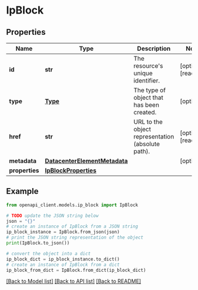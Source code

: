 # IpBlock


## Properties

Name | Type | Description | Notes
------------ | ------------- | ------------- | -------------
**id** | **str** | The resource&#39;s unique identifier. | [optional] [readonly] 
**type** | [**Type**](Type.md) | The type of object that has been created. | [optional] 
**href** | **str** | URL to the object representation (absolute path). | [optional] [readonly] 
**metadata** | [**DatacenterElementMetadata**](DatacenterElementMetadata.md) |  | [optional] 
**properties** | [**IpBlockProperties**](IpBlockProperties.md) |  | 

## Example

```python
from openapi_client.models.ip_block import IpBlock

# TODO update the JSON string below
json = "{}"
# create an instance of IpBlock from a JSON string
ip_block_instance = IpBlock.from_json(json)
# print the JSON string representation of the object
print(IpBlock.to_json())

# convert the object into a dict
ip_block_dict = ip_block_instance.to_dict()
# create an instance of IpBlock from a dict
ip_block_from_dict = IpBlock.from_dict(ip_block_dict)
```
[[Back to Model list]](../README.md#documentation-for-models) [[Back to API list]](../README.md#documentation-for-api-endpoints) [[Back to README]](../README.md)


